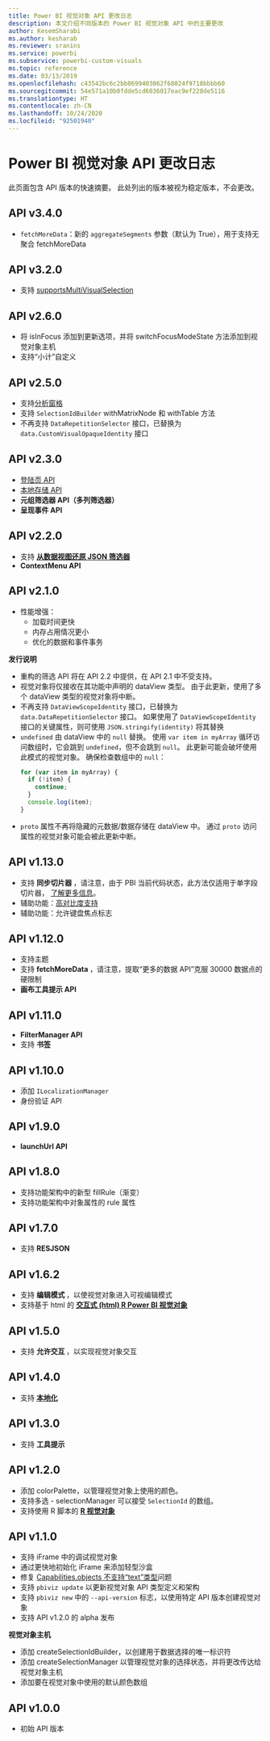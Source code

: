 ```yaml
---
title: Power BI 视觉对象 API 更改日志
description: 本文介绍不同版本的 Power BI 视觉对象 API 中的主要更改
author: KesemSharabi
ms.author: kesharab
ms.reviewer: sranins
ms.service: powerbi
ms.subservice: powerbi-custom-visuals
ms.topic: reference
ms.date: 03/13/2019
ms.openlocfilehash: c43542bc6c2bb0699403062f68024f9718bbbb60
ms.sourcegitcommit: 54e571a10b0fdde5cd6036017eac9ef228de5116
ms.translationtype: HT
ms.contentlocale: zh-CN
ms.lasthandoff: 10/24/2020
ms.locfileid: "92501940"
---
```

# <a name="power-bi-visuals-api-changelog"></a>Power BI 视觉对象 API 更改日志
此页面包含 API 版本的快速摘要。 此处列出的版本被视为稳定版本，不会更改。


## <a name="api-v340"></a>API v3.4.0
  * `fetchMoreData`：新的 `aggregateSegments` 参数（默认为 True），用于支持无聚合 fetchMoreData

## <a name="api-v320"></a>API v3.2.0
  * 支持 [supportsMultiVisualSelection](./supportsmultivisualselection-feature.md)

## <a name="api-v260"></a>API v2.6.0
  * 将 isInFocus 添加到更新选项，并将 switchFocusModeState 方法添加到视觉对象主机
  * 支持“小计”自定义

## <a name="api-v250"></a>API v2.5.0
  * 支持[分析窗格](./analytics-pane.md)
  * 支持 `SelectionIdBuilder` withMatrixNode 和 withTable 方法
  * 不再支持 `DataRepetitionSelector` 接口，已替换为 `data.CustomVisualOpaqueIdentity` 接口

## <a name="api-v230"></a>API v2.3.0
  * [登陆页 API](./landing-page.md)
  * [本地存储 API](./local-storage.md)
  * **元组筛选器 API（多列筛选器） [](./filter-api.md#the-tuple-filter-api-multi-column-filter)**
  * **呈现事件 API [](./event-service.md#render-events-in-power-bi-visuals)**

## <a name="api-v220"></a>API v2.2.0
  * 支持 **[从数据视图还原 JSON 筛选器](./filter-api.md#restore-the-json-filter-from-the-data-view)**
  * **ContextMenu API [](./context-menu.md)**

## <a name="api-v210"></a>API v2.1.0
  * 性能增强：
    * 加载时间更快
    * 内存占用情况更小
    * 优化的数据和事件事务  

**发行说明**
* 重构的筛选 API 将在 API 2.2 中提供，在 API 2.1 中不受支持。
* 视觉对象将仅接收在其功能中声明的 dataView 类型。 由于此更新，使用了多个 dataView 类型的视觉对象将中断。
* 不再支持 `DataViewScopeIdentity` 接口，已替换为 `data.DataRepetitionSelector` 接口。 如果使用了 `DataViewScopeIdentity` 接口的关键属性，则可使用 `JSON.stringify(identity)` 将其替换
* `undefined` 由 dataView 中的 `null` 替换。 使用 `var item in myArray` 循环访问数组时，它会跳到 `undefined`，但不会跳到 `null`。 此更新可能会破坏使用此模式的视觉对象。 确保检查数组中的 `null`：
   ```typescript
   for (var item in myArray) {
     if (!item) {
       continue;
     }
     console.log(item);
   }
   ```
* `proto` 属性不再将隐藏的元数据/数据存储在 dataView 中。 通过 `proto` 访问属性的视觉对象可能会被此更新中断。

## <a name="api-v1130"></a>API v1.13.0
* 支持 **同步切片器 [](./enable-sync-slicers.md)** ，请注意，由于 PBI 当前代码状态，此方法仅适用于单字段切片器， [了解更多信息](../../visuals/power-bi-visualization-slicers.md)。
* 辅助功能：[高对比度支持](./high-contrast-support.md) 
* 辅助功能：允许键盘焦点标志

## <a name="api-v1120"></a>API v1.12.0
* 支持主题
* 支持 **fetchMoreData [](./fetch-more-data.md)** ，请注意，提取“更多的数据 API”克服 30000 数据点的硬限制
* **画布工具提示 API [](./add-tooltips.md#add-report-page-tooltips)**

## <a name="api-v1110"></a>API v1.11.0
* **FilterManager API [](./filter-api.md)**
* 支持 **书签 [](./bookmarks-support.md)** 

## <a name="api-v1100"></a>API v1.10.0
* 添加 `ILocalizationManager`
* 身份验证 API

## <a name="api-v190"></a>API v1.9.0
* **launchUrl API [](./launch-url.md)**

## <a name="api-v180"></a>API v1.8.0
* 支持功能架构中的新型 fillRule（渐变）
* 支持功能架构中对象属性的 rule 属性

## <a name="api-v170"></a>API v1.7.0
* 支持 **RESJSON [](./localization.md#resource-file)**

## <a name="api-v162"></a>API v1.6.2
* 支持 **编辑模式 [](./advanced-edit-mode.md)** ，以使视觉对象进入可视编辑模式
* 支持基于 html 的 **[交互式 (html) R Power BI 视觉对象](https://github.com/Microsoft/PowerBI-visuals/blob/master/RVisualTutorial/CreateRHTML.md)**

## <a name="api-v150"></a>API v1.5.0
* 支持 **允许交互 [](./visuals-interactions.md)** ，以实现视觉对象交互

## <a name="api-v140"></a>API v1.4.0
* 支持 **[本地化](./localization.md)**

## <a name="api-v130"></a>API v1.3.0
* 支持 **工具提示 [](./add-tooltips.md)**

## <a name="api-v120"></a>API v1.2.0
* 添加 colorPalette，以管理视觉对象上使用的颜色。
* 支持多选 - selectionManager 可以接受 `SelectionId` 的数组。
* 支持使用 R 脚本的 **[R 视觉对象](https://github.com/Microsoft/PowerBI-visuals/blob/master/RVisualTutorial/CreateRHTML.md)**

## <a name="api-v110"></a>API v1.1.0
* 支持 iFrame 中的调试视觉对象
* 通过更快地初始化 iFrame 来添加轻型沙盒
* 修复 [Capabilities.objects 不支持“text”类型](https://github.com/Microsoft/PowerBI-visuals-tools/issues/12)问题
* 支持 `pbiviz update` 以更新视觉对象 API 类型定义和架构
* 支持 `pbiviz new` 中的 `--api-version` 标志，以使用特定 API 版本创建视觉对象
* 支持 API v1.2.0 的 alpha 发布

**视觉对象主机**
* 添加 createSelectionIdBuilder，以创建用于数据选择的唯一标识符
* 添加 createSelectionManager 以管理视觉对象的选择状态，并将更改传达给视觉对象主机
* 添加要在视觉对象中使用的默认颜色数组

## <a name="api-v100"></a>API v1.0.0
* 初始 API 版本
